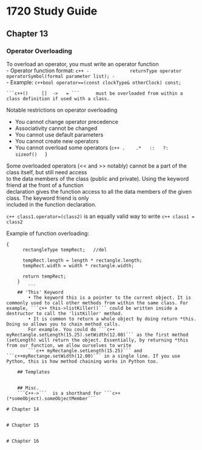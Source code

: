 # 1720 Study Guide
## Chapter 13

### Operator Overloading
		
 To overload an operator, you must write an operator function <br />
	- Operator function format: ```c++
	-			    returnType operator operatorSymbol(formal parameter list);
	-			    ``` <br />
	- Example:                                ```c++bool operator==(const clockType& otherClock) const;``` <br />
	
	```c++()	 []	 ->	  = ```   	 must be overloaded from within a class definition if used with a class.
			
Notable restrictions on operator overloading <br />
- You cannot change operator precedence <br />
- Associativity cannot be changed  <br />
- You cannot use default parameters <br />
- You cannot create new operators <br />
- You cannot overload some operators (```c++ .    .*   ::   ?:   sizeof()   ```) <br />
		
Some overloaded operators (<< and >> notably) cannot be a part of the class itself, but still need access <br /> 
to the data members of the class (public and private). Using the keyword friend at the front of a function  <br />
declaration gives the function access to all the data members of the given class. The keyword friend is only   <br />
included in the function declaration.  <br />
	
```c++ class1.operator=(class2)``` is an equally valid way to write ```c++ class1 = class2 ``` <br />
	
Example of function overloading: <br />
```c++rectangleType rectangleType::operator* (const rectangleType& rectangle) const 
{ 
      rectangleType tempRect;   //del
      
      tempRect.length = length * rectangle.length; 
      tempRect.width = width * rectangle.width; 
      
      return tempRect; 
    }
		```
	## 'This' Keyword 
		• The keyword this is a pointer to the current object. It is commonly used to call other methods from within the same class. For example, ```c++ this->listKiller()``` could be written inside a destructor to call the 'listKiller' method.
		• It is common to return a whole object by doing return *this. Doing so allows you to chain method calls.
		For example. You could do ```c++ myRectangle.setLength(15.25).setWidth(12.00)``` as the first method (setLength) will return the object. Essentially, by returning *this from our function, we allow ourselves to write 
		```c++ myRectangle.setLength(15.25)``` and ```c++myRectange.setWidth(12.00)``` in a single line. If you use Python, this is how method chaining works in Python too.
	
	## Templates
	

	## Misc.
	```C++->```  is a shorthand for ```c++(*someObject).someObjectMember```

# Chapter 14


# Chapter 15


# Chapter 16

